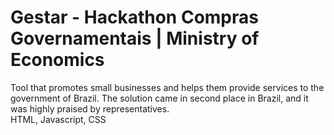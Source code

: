 # Gestar - Hackathon Compras Governamentais | Ministry of Economics

Tool that promotes small businesses and helps them provide services to the government of Brazil. The solution came in second place in Brazil, and it was highly praised by representatives.
<br />
HTML, Javascript, CSS
